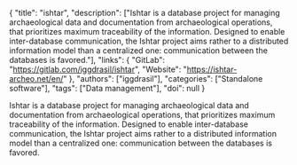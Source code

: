 {
  "title": "ishtar",
  "description": ["Ishtar is a database project for managing archaeological data and documentation from archaeological operations, that prioritizes maximum traceability of the information. Designed to enable inter-database communication, the Ishtar project aims rather to a distributed information model than a centralized one: communication between the databases is favored."],
  "links": {
    "GitLab": "https://gitlab.com/iggdrasil/ishtar",
    "Website": "https://ishtar-archeo.net/en/"
  },
  "authors": ["iggdrasil"],
  "categories": ["Standalone software"],
  "tags": ["Data management"],
  "doi": null
}

<!-- Generated by csv2md.R – do not edit by hand -->

Ishtar is a database project for managing archaeological data and documentation from archaeological operations, that prioritizes maximum traceability of the information. Designed to enable inter-database communication, the Ishtar project aims rather to a distributed information model than a centralized one: communication between the databases is favored.